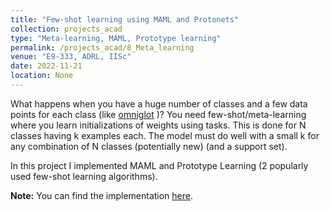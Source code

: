 ```yaml
---
title: "Few-shot learning using MAML and Protonets"
collection: projects_acad
type: "Meta-learning, MAML, Prototype learning"
permalink: /projects_acad/8_Meta_learning
venue: "E9-333, ADRL, IISc"
date: 2022-11-21
location: None
---
```


What happens when you have a huge number of classes and a few data points for each class (like [omniglot](https://www.kaggle.com/datasets/watesoyan/omniglot) )? You need few-shot/meta-learning where you learn initializations of weights using tasks. This is done for N classes having k examples each. The model must do well with a small k for any combination of N classes (potentially new) (and a support set).
 
In this project I implemented MAML and Prototype Learning (2 popularly used few-shot learning algorithms).

**Note:** You can find the implementation [here](https://github.com/mainak-biswas1999/Academic_Projects/tree/main/Meta_learning).   